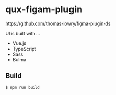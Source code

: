 # qux-figam-plugin


https://github.com/thomas-lowry/figma-plugin-ds

UI is built with ...

* Vue.js
* TypeScript
* Sass
* Bulma

## Build

```sh
$ npm run build
```
